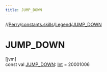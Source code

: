 ```yaml
---
title: JUMP_DOWN
---
```

//[Perry](../../../index.html)/[constants.skills](../index.html)/[Legend](index.html)/[JUMP_DOWN](-j-u-m-p_-d-o-w-n.html)



# JUMP_DOWN



[jvm]\
const val [JUMP_DOWN](-j-u-m-p_-d-o-w-n.html): [Int](https://kotlinlang.org/api/latest/jvm/stdlib/kotlin/-int/index.html) = 20001006




